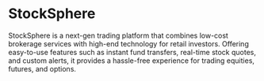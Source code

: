 # StockSphere
StockSphere is a next-gen trading platform that combines low-cost brokerage services with high-end technology for retail investors. Offering easy-to-use features such as instant fund transfers, real-time stock quotes, and custom alerts, it provides a hassle-free experience for trading equities, futures, and options.
